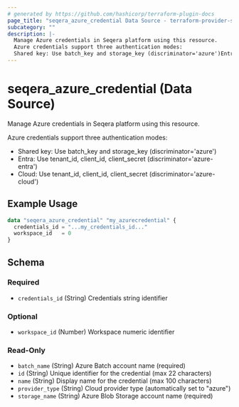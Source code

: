 ```yaml
---
# generated by https://github.com/hashicorp/terraform-plugin-docs
page_title: "seqera_azure_credential Data Source - terraform-provider-seqera"
subcategory: ""
description: |-
  Manage Azure credentials in Seqera platform using this resource.
  Azure credentials support three authentication modes:
  Shared key: Use batch_key and storage_key (discriminator='azure')Entra: Use tenant_id, client_id, client_secret (discriminator='azure-entra')Cloud: Use tenant_id, client_id, client_secret (discriminator='azure-cloud')
---
```


# seqera_azure_credential (Data Source)

Manage Azure credentials in Seqera platform using this resource.

Azure credentials support three authentication modes:
- Shared key: Use batch_key and storage_key (discriminator='azure')
- Entra: Use tenant_id, client_id, client_secret (discriminator='azure-entra')
- Cloud: Use tenant_id, client_id, client_secret (discriminator='azure-cloud')

## Example Usage

```terraform
data "seqera_azure_credential" "my_azurecredential" {
  credentials_id = "...my_credentials_id..."
  workspace_id   = 0
}
```

<!-- schema generated by tfplugindocs -->
## Schema

### Required

- `credentials_id` (String) Credentials string identifier

### Optional

- `workspace_id` (Number) Workspace numeric identifier

### Read-Only

- `batch_name` (String) Azure Batch account name (required)
- `id` (String) Unique identifier for the credential (max 22 characters)
- `name` (String) Display name for the credential (max 100 characters)
- `provider_type` (String) Cloud provider type (automatically set to "azure")
- `storage_name` (String) Azure Blob Storage account name (required)
